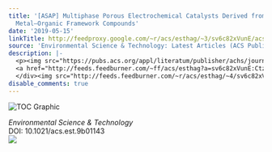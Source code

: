 ```yaml
---
title: '[ASAP] Multiphase Porous Electrochemical Catalysts Derived from Iron-Based
  Metal–Organic Framework Compounds'
date: '2019-05-15'
linkTitle: http://feedproxy.google.com/~r/acs/esthag/~3/sv6c82xVunE/acs.est.9b01143
source: 'Environmental Science & Technology: Latest Articles (ACS Publications)'
description: |-
  <p><img src="https://pubs.acs.org/appl/literatum/publisher/achs/journals/content/esthag/0/esthag.ahead-of-print/acs.est.9b01143/20190515/images/medium/es-2019-01143w_0011.gif" alt="TOC Graphic"/></p><div><cite>Environmental Science & Technology</cite></div><div>DOI: 10.1021/acs.est.9b01143</div><div class="feedflare">
  <a href="http://feeds.feedburner.com/~ff/acs/esthag?a=sv6c82xVunE:CtzHJuMq5es:yIl2AUoC8zA"><img src="http://feeds.feedburner.com/~ff/acs/esthag?d=yIl2AUoC8zA" border="0"></img></a>
  </div><img src="http://feeds.feedburner.com/~r/acs/esthag/~4/sv6c82xVunE" height="1" width="1" ...
disable_comments: true
---
```

<p><img src="https://pubs.acs.org/appl/literatum/publisher/achs/journals/content/esthag/0/esthag.ahead-of-print/acs.est.9b01143/20190515/images/medium/es-2019-01143w_0011.gif" alt="TOC Graphic"/></p><div><cite>Environmental Science & Technology</cite></div><div>DOI: 10.1021/acs.est.9b01143</div><div class="feedflare">
<a href="http://feeds.feedburner.com/~ff/acs/esthag?a=sv6c82xVunE:CtzHJuMq5es:yIl2AUoC8zA"><img src="http://feeds.feedburner.com/~ff/acs/esthag?d=yIl2AUoC8zA" border="0"></img></a>
</div><img src="http://feeds.feedburner.com/~r/acs/esthag/~4/sv6c82xVunE" height="1" width="1" ...